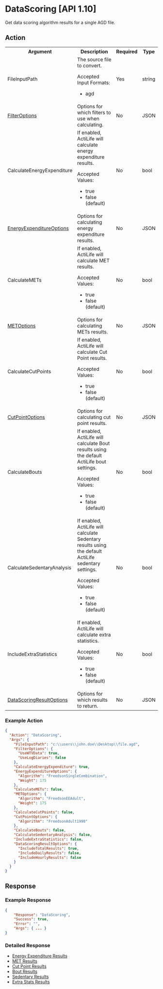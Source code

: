# DataScoring [API 1.10]

Get data scoring algorithm results for a single AGD file.

## Action

<table>
  <tr>
    <th>Argument</th>
    <th>Description</th>
    <th>Required</th>
    <th>Type</th>
  </tr>
  <tr>
    <td>FileInputPath</td>
    <td>The source file to convert.
        <p>Accepted Input Formats:</p>
        <ul>
            <li>agd</li>
        </ul>
    </td>
    <td>Yes</td>
    <td>string</td>
  </tr>
  <tr>
    <td><a href="../elements/filterOptions.md">FilterOptions</a></td>
    <td>Options for which filters to use when calculating.</td>
    <td>No</td>
    <td>JSON</td>
  </tr>
  <tr>
    <td>CalculateEnergyExpenditure</td>
    <td>If enabled, ActiLife will calculate energy expenditure results.
        <p>Accepted Values:</p>
        <ul><li>true</li><li>false (default)</ul></td>
    </td>
    <td>No</td>
    <td>bool</td>
  </tr>
  <tr>
    <td><a href="../elements/eeOptions.md">EnergyExpenditureOptions</a></td>
    <td>Options for calculating energy expenditure results.</td>
    <td>No</td>
    <td>JSON</td>
  </tr>
  <tr>
    <td>CalculateMETs</td>
    <td>If enabled, ActiLife will calculate MET results.
        <p>Accepted Values:</p>
        <ul><li>true</li><li>false (default)</ul></td>
    </td>
    <td>No</td>
    <td>bool</td>
  </tr>
  <tr>
    <td><a href="../elements/metOptions.md">METOptions</a></td>
    <td>Options for calculating METs results.</td>
    <td>No</td>
    <td>JSON</td>
  </tr>
  <tr>
    <td>CalculateCutPoints</td>
    <td>If enabled, ActiLife will calculate Cut Point results.
        <p>Accepted Values:</p>
        <ul><li>true</li><li>false (default)</ul></td>
    </td>
    <td>No</td>
    <td>bool</td>
  </tr>
  <tr>
    <td><a href="../elements/cutPointOptions.md">CutPointOptions</a></td>
    <td>Options for calculating cut point results.</td>
    <td>No</td>
    <td>JSON</td>
  </tr>
  <tr>
    <td>CalculateBouts</td>
    <td>If enabled, ActiLife will calculate Bout results using the default ActiLife bout settings.
        <p>Accepted Values:</p>
        <ul><li>true</li><li>false (default)</ul></td>
    </td>
    <td>No</td>
    <td>bool</td>
  </tr>
  <tr>
    <td>CalculateSedentaryAnalysis</td>
    <td>If enabled, ActiLife will calculate Sedentary results using the default ActiLife sedentary settings.
        <p>Accepted Values:</p>
        <ul><li>true</li><li>false (default)</ul></td>
    </td>
    <td>No</td>
    <td>bool</td>
  </tr>
  <tr>
    <td>IncludeExtraStatistics</td>
    <td>If enabled, ActiLife will calculate extra statistics.
        <p>Accepted Values:</p>
        <ul><li>true</li><li>false (default)</ul></td>
    </td>
    <td>No</td>
    <td>bool</td>
  </tr>
  <tr>
    <td><a href="../elements/dataScoringResultOptions.md">DataScoringResultOptions</a></td>
    <td>Options for which results to return.</td>
    <td>No</td>
    <td>JSON</td>
  </tr>  
</table>

### Example Action
```JSON
{
  "Action": "DataScoring",
  "Args": {
    "FileInputPath": "c:\\users\\john.doe\\Desktop\\file.agd",
    "FilterOptions": {
      "UseWTVData": true,
      "UseLogDiaries": false
    },
    "CalculateEnergyExpenditure": true,
    "EnergyExpenditureOptions": {
      "Algorithm": "FreedsonSingleCombination",
	  "Weight": 175
    },
    "CalculateMETs": false,
    "METOptions": {
      "Algorithm": "FreedsonEEAdult",
	  "Weight": 175
    },
    "CalculateCutPoints": false,
    "CutPointOptions": {
      "Algorithm": "FreedsonAdult1998"
    },
    "CalculateBouts": false,
    "CalculateSedentaryAnalysis": false,
    "IncludeExtraStatistics": false,
    "DataScoringResultOptions": {
      "IncludeTotalResults": true,
      "IncludeDailyResults": false,
      "IncludeHourlyResults": false
    }
  }
}
```

## Response

### Example Response
```JSON
{
    "Response": "DataScoring",
    "Success": true,
    "Error": "",
    "Args": { ... }
}
```

### Detailed Response
  
* [Energy Expenditure Results](../elements/eeResults.md)
* [MET Results](../elements/metResults.md)
* [Cut Point Results](../elements/cutPointResults.md)
* [Bout Results](../elements/boutResults.md)
* [Sedentary Results](../elements/sedentaryResults.md)
* [Extra Stats Results](../elements/statResults.md)